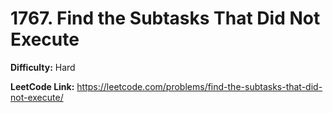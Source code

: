 # 1767. Find the Subtasks That Did Not Execute

**Difficulty:** Hard

**LeetCode Link:** https://leetcode.com/problems/find-the-subtasks-that-did-not-execute/


